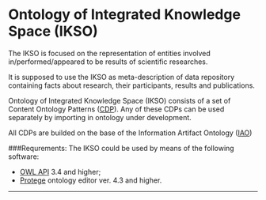 # Ontology of Integrated Knowledge Space (IKSO)

The IKSO is focused on the representation of entities involved in/performed/appeared to be results of scientific researches.

It is supposed to use the IKSO as meta-description of data repository containing facts about research, their participants, results and publications.

Ontology of Integrated Knowledge Space (IKSO) consists of a set of Content Ontology Patterns ([CDP]). Any of these CDPs can be used separately by importing in ontology under development.

All CDPs are builded on the base of the Information Artifact Ontology ([IAO])

###Requrements:
The IKSO could be used by means of the following software:

- [OWL API] 3.4 and higher;
- [Protege] ontology editor ver. 4.3 and higher.

<!-- (in russian)

#Онтология интегрированного пространсва знаний (ОИПЗ) (*in Russian*)

Онтология интегрированного пространства знаний (ОИПЗ) ориентирована на представления сущностей, участвующих/реализующих/результирующих процессы научных исследований.

Предполагается использовать ОИПЗ в качестве метаописания репозитория, содержащего данные о проведенных научных исследованиях, их участниках, полученных результатах и публикациях.

ОИПЗ представляет собой набор онтологических паттернов содержания ([ОПС]). Каждый паттерн описывает отдельную сущность и может быть использован отдельно в других онтологиях. 

Разработанные ОПС построены с использованием концептов и отношений онтологии информационных артефактов ([ОИА])
-->


---

<!-- References -->
[IAO]: <http://purl.obolibrary.org/obo/iao/ontology-metadata.owl>
[CDP]: <http://ontologydesignpatterns.org/wiki/Category:ContentOP>
[OWL API]: <http://owlapi.sourceforge.net/>
[Protege]: <http://protege.stanford.edu/products.php#desktop-protege>
<!-- References (rus) -->
[ОИА]: <http://purl.obolibrary.org/obo/iao/ontology-metadata.owl>
[ОПС]: <http://ontologydesignpatterns.org/wiki/Category:ContentOP>
